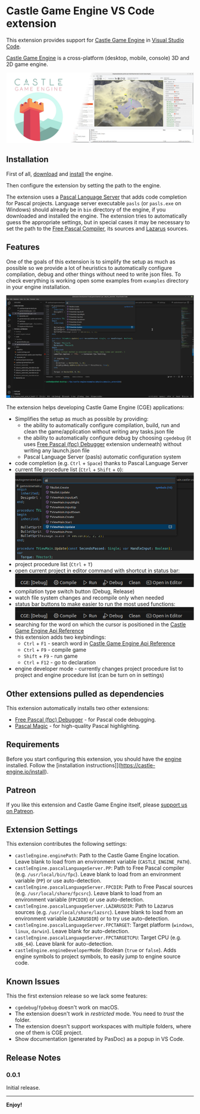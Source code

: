 # Castle Game Engine VS Code extension

This extension provides support for [Castle Game Engine](https://castle-engine.io/) in [Visual Studio Code](https://castle-engine.io/vscode).

[Castle Game Engine](https://castle-engine.io/) is a cross-platform (desktop, mobile, console) 3D and 2D game engine.

![Castle Game Engine banner](images/castle_introduction.jpg)

## Installation

First of all, [download](https://castle-engine.io/download) and [install](https://castle-engine.io/install) the engine.

Then configure the extension by setting the path to the engine.

The extension uses a [Pascal Language Server](https://github.com/castle-engine/pascal-language-server) that adds code completion for Pascal projects. Language server executable `pasls` (or `pasls.exe` on Windows) should already be in `bin` directory of the engine, if you downloaded and installed the engine. The extension tries to automatically guess the appropriate settings, but in special cases it may be necessary to set the path to the [Free Pascal Compiler](https://www.freepascal.org/), its sources and [Lazarus](https://www.lazarus-ide.org/) sources.

## Features

One of the goals of this extension is to simplify the setup as much as possible so we provide a lot of heuristics to automatically configure compilation, debug and other things without need to write json files. To check everything is working open some examples from `examples` directory in your engine installation.

![VScode with Castle Game Engine extension](images/vscode_with_cge.png)

The extension helps developing Castle Game Engine (CGE) applications:

* Simplifies the setup as much as possible by providing:
   * the ability to automatically configure compilation, build, run and clean the game/application without writing any tasks.json file
   * the ability to automatically configure debug by choosing `cgedebug` \(it uses [Free Pascal (fpc) Debugger](https://marketplace.visualstudio.com/items?itemName=CNOC.fpdebug) extension underneath\) without writing any launch.json file
   * Pascal Language Server (pasls) automatic configuration system
* code completion (e.g. `Ctrl` + `Space`) thanks to Pascal Language Server
* current file procedure list (`Ctrl` + `Shift` + `O`):
   ![Procedure list screen](images/findfilesymbol.png)
* project procedure list (`Ctrl` + `T`)
* open current project in editor command with shortcut in status bar:
   ![Status bar](images/vscode_status_bar.png)
* compilation type switch button (Debug, Release)
* watch file system changes and recompile only when needed
* status bar buttons to make easier to run the most used functions:
   ![Status bar](images/vscode_status_bar.png)
* searching for the word on which the cursor is positioned in the [Castle Game Engine Api Reference](https://castle-engine.io/apidoc/html/index.html)
* this extension adds two keybindings:
   * `Ctrl` + `F1` - search word in [Castle Game Engine Api Reference](https://castle-engine.io/apidoc/html/index.html)
   * `Ctrl` + `F9` - compile game
   * `Shift` + `F9` - run game
   * `Ctrl` + `F12` - go to declaration
* engine developer mode - currently changes project procedure list to project and engine procedure list (can be turn on in settings)

## Other extensions pulled as dependencies

This extension automatically installs two other extensions:
* [Free Pascal (fpc) Debugger](https://marketplace.visualstudio.com/items?itemName=CNOC.fpdebug) - for Pascal code debugging.
* [Pascal Magic](https://marketplace.visualstudio.com/items?itemName=theangryepicbanana.language-pascal) - for high-quality Pascal highlighting.

## Requirements

Before you start configuring this extension, you should have the [engine](https://castle-engine.io) installed. Follow the [installation instructions]](https://castle-engine.io/install).

## Patreon

If you like this extension and Castle Game Engine itself, please [support us on Patreon](https://www.patreon.com/castleengine).

## Extension Settings

This extension contributes the following settings:

* `castleEngine.enginePath`: Path to the Castle Game Engine location. Leave blank to load from an environment variable (`CASTLE_ENGINE_PATH`).
* `castleEngine.pascalLanguageServer.PP`: Path to Free Pascal compiler (e.g. `/usr/local/bin/fpc`). Leave blank to load from an environment variable (`PP`) or use auto-detection.
* `castleEngine.pascalLanguageServer.FPCDIR`: Path to Free Pascal sources (e.g. `/usr/local/share/fpcsrc`). Leave blank to load from an environment variable (`FPCDIR`) or use auto-detection.
* `castleEngine.pascalLanguageServer.LAZARUSDIR`: Path to Lazarus sources (e.g. `/usr/local/share/lazsrc`). Leave blank to load from an environment variable (`LAZARUSDIR`) or to try use auto-detection.
* `castleEngine.pascalLanguageServer.FPCTARGET`: Target platform (`windows`, `linux`, `darwin`). Leave blank for auto-detection.
* `castleEngine.pascalLanguageServer.FPCTARGETCPU`: Target CPU (e.g. `x86_64`). Leave blank for auto-detection.
* `castleEngine.engineDeveloperMode`: Boolean (`true` or `false`). Adds engine symbols to project symbols, to easily jump to engine source code.

## Known Issues

This the first extension release so we lack some features:
* `cgedebug`/`fpDebug` doesn't work on macOS.
* The extension doesn't work in _restricted_ mode. You need to _trust_ the folder.
* The extension doesn't support workspaces with multiple folders, where one of them is CGE project.
* Show documentation (generated by PasDoc) as a popup in VS Code.

## Release Notes

### 0.0.1

Initial release.

---

**Enjoy!**
